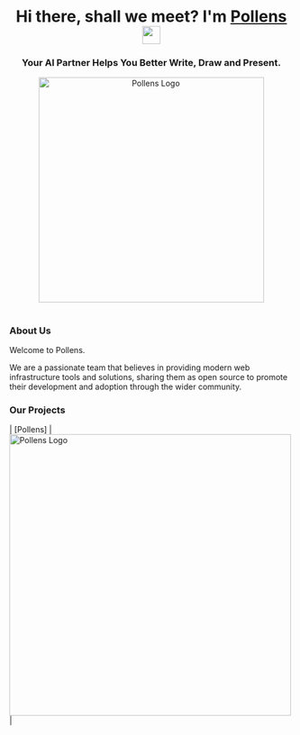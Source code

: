 <h1 align="center">Hi there, shall we meet? I'm <a href="https://pollens.app/" target="_blank">Pollens</a> 
<img src="https:/PollensAI/github.com/blackcater/blackcater/raw/main/images/Hi.gif" height="32"/></h1>
<h3 align="center">Your AI Partner Helps You Better Write, Draw and Present.</h3>

<div align="center">
<img src="https://github.com/PollensAI/.github/blob/main/profile/images/cover.png" width="400" alt="Pollens Logo" />
</div>

<h1 align="center"></h1>

### About Us

Welcome to Pollens.

We are a passionate team that believes in providing modern web infrastructure tools and solutions, sharing them as open source to promote their development and adoption through the wider community.

### Our Projects



|   [Pollens]   |           <a href="https://github.com/PollensAI/Pollens" target="blank"><picture style="width: 500px"><source media="(prefers-color-scheme: light)" srcset="https://github.com/PollensAI/.github/blob/main/profile/images/1.svg" /><source media="(prefers-color-scheme: dark)" srcset="https://github.com/PollensAI/.github/blob/main/profile/images/1.svg" /><img src="https://github.com/PollensAI/.github/blob/main/profile/images/1.svg" width="500" alt="Pollens Logo" /></picture></a>            |
